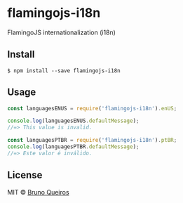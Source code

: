 # flamingojs-i18n
FlamingoJS internationalization (i18n)

## Install
```
$ npm install --save flamingojs-i18n
```

## Usage
```js
const languagesENUS = require('flamingojs-i18n').enUS;

console.log(languagesENUS.defaultMessage);
//=> This value is invalid.

const languagesPTBR = require('flamingojs-i18n').ptBR;
console.log(languagesPTBR.defaultMessage);
//=> Este valor é inválido.
```

## License
MIT © [Bruno Queiros](https://github.com/brunoqueiros)

